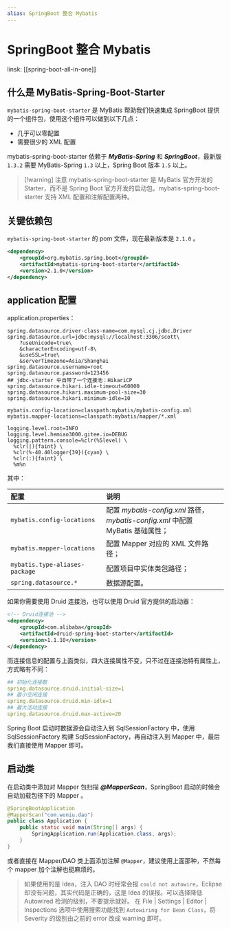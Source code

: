 ```yaml
---
alias: SpringBoot 整合 Mybatis
---
```


# SpringBoot 整合 Mybatis

linsk: [[spring-boot-all-in-one]]

## 什么是 MyBatis-Spring-Boot-Starter

`mybatis-spring-boot-starter` 是 MyBatis 帮助我们快速集成 SpringBoot 提供的一个组件包，使用这个组件可以做到以下几点：

- 几乎可以零配置
- 需要很少的 XML 配置

mybatis-spring-boot-starter 依赖于 ***MyBatis-Spring*** 和 ***SpringBoot***，最新版 `1.3.2` 需要 MyBatis-Spring `1.3` 以上，Spring Boot 版本 `1.5` 以上。

> [!warning] 注意
> mybatis-spring-boot-starter 是 MyBatis 官方开发的 Starter，而不是 Spring Boot 官方开发的启动包。mybatis-spring-boot-starter 支持 XML 配置和注解配置两种。

## 关键依赖包

`mybatis-spring-boot-starter` 的 pom 文件，现在最新版本是 `2.1.0` 。

```xml
<dependency>
    <groupId>org.mybatis.spring.boot</groupId>
    <artifactId>mybatis-spring-boot-starter</artifactId>
    <version>2.1.0</version>
</dependency>
```

## application 配置

application.properties：

``` properties
spring.datasource.driver-class-name=com.mysql.cj.jdbc.Driver
spring.datasource.url=jdbc:mysql://localhost:3306/scott\
    ?useUnicode=true\
    &characterEncoding=utf-8\
    &useSSL=true\
    &serverTimezone=Asia/Shanghai
spring.datasource.username=root
spring.datasource.password=123456
## jdbc-starter 中自带了一个连接池：HikariCP
spring.datasource.hikari.idle-timeout=60000
spring.datasource.hikari.maximum-pool-size=30
spring.datasource.hikari.minimum-idle=10

mybatis.config-location=classpath:mybatis/mybatis-config.xml
mybatis.mapper-locations=classpath:mybatis/mapper/*.xml

logging.level.root=INFO
logging.level.hemiao3000.gitee.io=DEBUG
logging.pattern.console=%clr(%5level) \
  %clr(|){faint} \
  %clr(%-40.40logger{39}){cyan} \
  %clr(:){faint} \
  %m%n
```

其中：

| 配置 | 说明 |
| :- | :- |
| `mybatis.config-locations` | 配置 *mybatis-config.xml* 路径，<br>*mybatis-config.xml* 中配置 MyBatis 基础属性；|
| `mybatis.mapper-locations` | 配置 Mapper 对应的 XML 文件路径； |
| `mybatis.type-aliases-package` | 配置项目中实体类包路径； |
| `spring.datasource.*` | 数据源配置。 |

如果你需要使用 Druid 连接池，也可以使用 Druid 官方提供的启动器：

```xml
<!-- Druid连接池 -->
<dependency>
    <groupId>com.alibaba</groupId>
    <artifactId>druid-spring-boot-starter</artifactId>
    <version>1.1.10</version>
</dependency>
```

而连接信息的配置与上面类似，四大连接属性不变，只不过在连接池特有属性上，方式略有不同：

```yaml
## 初始化连接数
spring.datasource.druid.initial-size=1
## 最小空闲连接
spring.datasource.druid.min-idle=1
## 最大活动连接
spring.datasource.druid.max-active=20
```

Spring Boot 启动时数据源会自动注入到 SqlSessionFactory 中，使用 SqlSessionFactory 构建 SqlSessionFactory，再自动注入到 Mapper 中，最后我们直接使用 Mapper 即可。

## 启动类

在启动类中添加对 Mapper 包扫描 ***@MapperScan***，SpringBoot 启动的时候会自动加载包径下的 Mapper 。

```java
@SpringBootApplication
@MapperScan("com.woniu.dao")
public class Application {
    public static void main(String[] args) {
        SpringApplication.run(Application.class, args);
    }
}
```

或者直接在 Mapper/DAO 类上面添加注解 `@Mapper`，建议使用上面那种，不然每个 mapper 加个注解也挺麻烦的。

> 如果使用的是 Idea，注入 DAO 时经常会报 `could not autowire`，Eclipse 却没有问题，其实代码是正确的，这是 Idea 的误报。可以选择降低 Autowired 检测的级别，不要提示就好。 在 File | Settings | Editor | Inspections 选项中使用搜索功能找到 `Autowiring for Bean Class`，将 Severity 的级别由之前的 error 改成 warning 即可。

